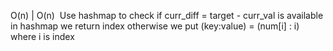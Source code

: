 O(n) | O(n)
​
Use hashmap to check if
curr_diff = target - curr_val
is available in hashmap we return index otherwise we put
(key:value) = (num[i] : i) where i is index